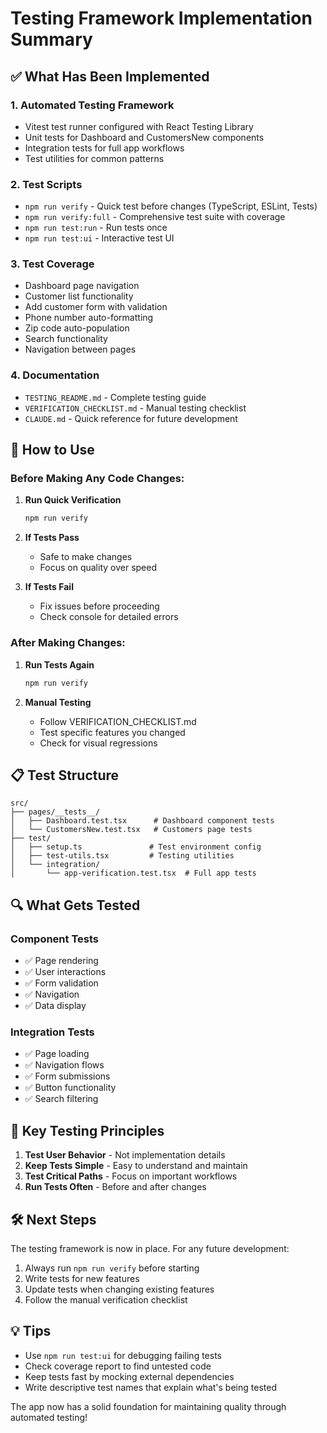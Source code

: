 # Testing Framework Implementation Summary

## ✅ What Has Been Implemented

### 1. **Automated Testing Framework**
- Vitest test runner configured with React Testing Library
- Unit tests for Dashboard and CustomersNew components
- Integration tests for full app workflows
- Test utilities for common patterns

### 2. **Test Scripts**
- `npm run verify` - Quick test before changes (TypeScript, ESLint, Tests)
- `npm run verify:full` - Comprehensive test suite with coverage
- `npm run test:run` - Run tests once
- `npm run test:ui` - Interactive test UI

### 3. **Test Coverage**
- Dashboard page navigation
- Customer list functionality
- Add customer form with validation
- Phone number auto-formatting
- Zip code auto-population
- Search functionality
- Navigation between pages

### 4. **Documentation**
- `TESTING_README.md` - Complete testing guide
- `VERIFICATION_CHECKLIST.md` - Manual testing checklist
- `CLAUDE.md` - Quick reference for future development

## 🚀 How to Use

### Before Making Any Code Changes:

1. **Run Quick Verification**
   ```bash
   npm run verify
   ```

2. **If Tests Pass**
   - Safe to make changes
   - Focus on quality over speed

3. **If Tests Fail**
   - Fix issues before proceeding
   - Check console for detailed errors

### After Making Changes:

1. **Run Tests Again**
   ```bash
   npm run verify
   ```

2. **Manual Testing**
   - Follow VERIFICATION_CHECKLIST.md
   - Test specific features you changed
   - Check for visual regressions

## 📋 Test Structure

```
src/
├── pages/__tests__/
│   ├── Dashboard.test.tsx      # Dashboard component tests
│   └── CustomersNew.test.tsx   # Customers page tests
├── test/
│   ├── setup.ts               # Test environment config
│   ├── test-utils.tsx         # Testing utilities
│   └── integration/
│       └── app-verification.test.tsx  # Full app tests
```

## 🔍 What Gets Tested

### Component Tests
- ✅ Page rendering
- ✅ User interactions
- ✅ Form validation
- ✅ Navigation
- ✅ Data display

### Integration Tests
- ✅ Page loading
- ✅ Navigation flows
- ✅ Form submissions
- ✅ Button functionality
- ✅ Search filtering

## 📝 Key Testing Principles

1. **Test User Behavior** - Not implementation details
2. **Keep Tests Simple** - Easy to understand and maintain
3. **Test Critical Paths** - Focus on important workflows
4. **Run Tests Often** - Before and after changes

## 🛠️ Next Steps

The testing framework is now in place. For any future development:

1. Always run `npm run verify` before starting
2. Write tests for new features
3. Update tests when changing existing features
4. Follow the manual verification checklist

## 💡 Tips

- Use `npm run test:ui` for debugging failing tests
- Check coverage report to find untested code
- Keep tests fast by mocking external dependencies
- Write descriptive test names that explain what's being tested

The app now has a solid foundation for maintaining quality through automated testing!